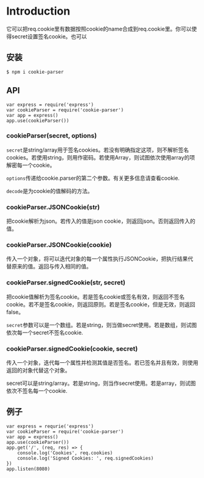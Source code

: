 # Introduction

它可以把req.cookie里有数据按照cookie的name合成到req.cookie里。你可以使得secret设置签名cookie。也可以

## 安装

`$ npm i cookie-parser`

## API

```
var express = require('express')
var cookieParser = require('cookie-parser')
var app = express()
app.use(cookieParser())
```

### cookieParser(secret, options)

`secret`是string/array用于签名cookies。若没有明确指定这项，则不解析签名cookies。若使用string，则用作密码。若使用Array，则试图依次使用array的项解密每一个cookie。

`options`传递给cookie.parser的第二个参数。有关更多信息请查看cookie.

`decode`是为cookie的值解码的方法。

### cookieParser.JSONCookie(str)

把cookie解析为json。若传入的值是json cookie，则返回json。否则返回传入的值。

### cookieParser.JSONCookie(cookie)

传入一个对象，将可以迭代对象的每一个属性执行JSONCookie，把执行结果代替原来的值。返回与传入相同的值。

### cookieParser.signedCookie(str, secret)

把cookie值解析为签名cookie。若是签名cookie或签名有效，则返回不签名cookie。若不是签名cookie，则返回原则。若是签名cookie，但是无效，则返回false。

`secret`参数可以是一个数组。若是string，则当做secret使用。若是数组，则试图依次每一个secret不签名cookie.

### cookieParser.signedCookie(cookie, secret)

传入一个对象，迭代每一个属性并检测其值是否签名。若已签名并且有效，则使用返回的对象代替这个对象。

secret可以是string/array。若是string，则当作secret使用。若是array，则试图依次不签名每一个cookie.

## 例子

```
var express = requrie('express')
var cookieParser = require('cookie-parser')
var app = express()
app.use(cookieParser())
app.get('/', (req, res) => {
	console.log('Cookies', req.cookies)
	console.log('Signed Cookies: ', req.signedCookies)
})
app.listen(8080)
```

